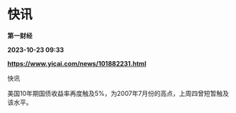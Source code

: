 # 快讯
**第一财经**

**2023-10-23 09:33**

**https://www.yicai.com/news/101882231.html**

快讯

美国10年期国债收益率再度触及5%，为2007年7月份的高点，上周四曾短暂触及该水平。